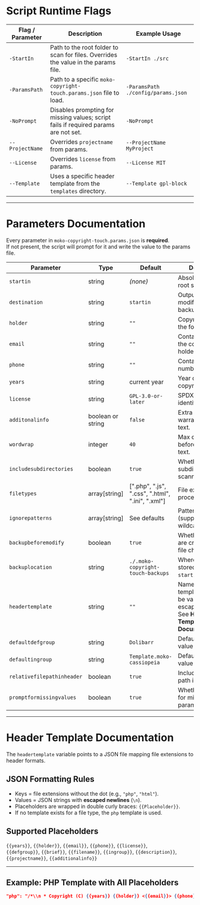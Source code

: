 <!--
Copyright (C) 2025 Jonathan Andrew Miller || Moko Consulting <hello@mokoconsulting.tech>

This file is part of the moko-copyright-touch project.

moko-copyright-touch is free software: you can redistribute it and/or modify
it under the terms of the GNU General Public License as published by
the Free Software Foundation, either version 3 of the License, or
(at your option) any later version.

moko-copyright-touch is distributed in the hope that it will be useful,
but WITHOUT ANY WARRANTY; without even the implied warranty of
MERCHANTABILITY or FITNESS FOR A PARTICULAR PURPOSE. See the
GNU General Public License for more details.

You should have received a copy of the GNU General Public License
along with moko-copyright-touch. If not, see <https://www.gnu.org/licenses/>.
-->

# Script Runtime Flags

| Flag / Parameter         | Description                                                                                   | Example Usage |
|--------------------------|-----------------------------------------------------------------------------------------------|--------------|
| `-StartIn`               | Path to the root folder to scan for files. Overrides the value in the params file.           | `-StartIn ./src` |
| `-ParamsPath`            | Path to a specific `moko-copyright-touch.params.json` file to load.                          | `-ParamsPath ./config/params.json` |
| `-NoPrompt`              | Disables prompting for missing values; script fails if required params are not set.          | `-NoPrompt` |
| `--ProjectName`          | Overrides `projectname` from params.                                                          | `--ProjectName MyProject` |
| `--License`              | Overrides `license` from params.                                                              | `--License MIT` |
| `--Template`             | Uses a specific header template from the `templates` directory.                              | `--Template gpl-block` |

---

# Parameters Documentation

Every parameter in `moko-copyright-touch.params.json` is **required**.  
If not present, the script will prompt for it and write the value to the params file.

| Parameter                  | Type                 | Default                                         | Description                                                                                                    | Example |
|----------------------------|----------------------|-------------------------------------------------|----------------------------------------------------------------------------------------------------------------|---------|
| `startin`                  | string               | *(none)*                                        | Absolute path to root scan directory.                                                                          | `/var/www/project` |
| `destination`              | string               | `startin`                                       | Output path for modified files or backups.                                                                     | `/var/www/project/output` |
| `holder`                   | string               | `""`                                            | Copyright holder in the format `Name || Organization`.                                                         | `Jonathan Miller || Moko Consulting` |
| `email`                    | string               | `""`                                            | Contact email for the copyright holder.                                                                        | `hello@mokoconsulting.tech` |
| `phone`                    | string               | `""`                                            | Contact phone number.                                                                                          | `+1-931-431-8110` |
| `years`                    | string               | current year                                    | Year or range for copyright.                                                                                   | `2023-2025` |
| `license`                  | string               | `GPL-3.0-or-later`                              | SPDX license identifier.                                                                                       | `MIT` |
| `additonalinfo`             | boolean or string    | `false`                                         | Extra warranty/disclaimer text.                                                                                | `This software is provided as-is.` |
| `wordwrap`                  | integer              | `40`                                            | Max characters before wrapping text.                                                                           | `60` |
| `includesubdirectories`     | boolean              | `true`                                          | Whether subdirectories are scanned.                                                                            | `false` |
| `filetypes`                 | array[string]        | [".php", ".js", ".css", ".html", ".ini", ".xml"]| File extensions to process.                                                                                    | `[".php", ".md"]` |
| `ignorepatterns`            | array[string]        | See defaults                                    | Patterns to skip (supports wildcards).                                                                         | `["vendor", "*.min.js"]` |
| `backupbeforemodify`        | boolean              | `true`                                          | Whether backups are created before file changes.                                                               | `false` |
| `backuplocation`            | string               | `./.moko-copyright-touch-backups`               | Where backups are stored (relative to `startin`).                                                              | `./backups` |
| `headertemplate`            | string               | `""`                                            | Name of header template file. Must be valid JSON with escaped newlines. See **Header Template Documentation**. | `headertemplate.default.json` |
| `defaultdefgroup`           | string               | `Dolibarr`                                      | Default `@defgroup` value for Doxygen.                                                                          | `MyGroup` |
| `defaultingroup`            | string               | `Template.moko-cassiopeia`                      | Default `@ingroup` value for Doxygen.                                                                           | `MyTemplate` |
| `relativefilepathinheader`  | boolean              | `true`                                          | Include relative file path in `@file` tag.                                                                     | `false` |
| `promptformissingvalues`    | boolean              | `true`                                          | Whether to prompt for missing parameters.                                                                      | `false` |

---

# Header Template Documentation

The `headertemplate` variable points to a JSON file mapping file extensions to header formats.  

## JSON Formatting Rules
- Keys = file extensions without the dot (e.g., `"php"`, `"html"`).
- Values = JSON strings with **escaped newlines** (`\n`).
- Placeholders are wrapped in double curly braces: `{{Placeholder}}`.
- If no template exists for a file type, the `php` template is used.

## Supported Placeholders
`{{years}}`, `{{holder}}`, `{{email}}`, `{{phone}}`, `{{license}}`,  
`{{defgroup}}`, `{{brief}}`, `{{filename}}`, `{{ingroup}}`, `{{description}}`,  
`{{projectname}}`, `{{additionalinfo}}`

---

## Example: PHP Template with All Placeholders
```json
"php": "/*\\n * Copyright (C) {{years}} {{holder}} <{{email}}> {{phone}}\\n * Licensed under {{license}}\\n *\\n * Project: {{projectname}}\\n *\\n * {{additionalinfo}}\\n */\\n\\n/**\\n * @defgroup    {{defgroup}}\\n * @brief       {{brief}}\\n * @file        {{filename}}\\n * @ingroup     {{ingroup}}\\n * @description {{description}}\\n */"
